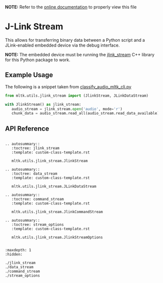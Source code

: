 __NOTE:__ Refer to the [online documentation](https://siliconlabs.github.io/mltk) to properly view this file
# J-Link Stream

This allows for transferring binary data between a Python script and a JLink-enabled embedded device via the debug interface.


__NOTE:__ The embedded device must be running the [jlink_stream](https://github.com/siliconlabs/mltk/blob/master/cpp/shared/jlink_stream) C++ library for this Python package to work.


## Example Usage


The following is a snippet taken from [classify_audio_mltk_cli.py](https://github.com/sldriedler/mltk/blob/master/mltk/cli/classify_audio_mltk_cli.py#L474)

```python
from mltk.utils.jlink_stream import (JlinkStream, JLinkDataStream)

with JlinkStream() as jlink_stream:
   audio_stream = jlink_stream.open('audio', mode='r')
   chunk_data = audio_stream.read_all(audio_stream.read_data_available)

```


## API Reference

```{eval-rst}

.. autosummary::
   :toctree: jlink_stream
   :template: custom-class-template.rst

   mltk.utils.jlink_stream.JlinkStream

.. autosummary::
   :toctree: data_stream
   :template: custom-class-template.rst

   mltk.utils.jlink_stream.JLinkDataStream

.. autosummary::
   :toctree: command_stream
   :template: custom-class-template.rst

   mltk.utils.jlink_stream.JlinkCommandStream

.. autosummary::
   :toctree: stream_options
   :template: custom-class-template.rst

   mltk.utils.jlink_stream.JlinkStreamOptions


```



```{toctree}
:maxdepth: 1
:hidden:

./jlink_stream
./data_stream
./command_stream
./stream_options
```